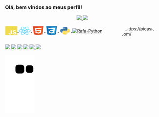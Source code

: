 ### Olá, bem vindos ao meus perfil!

<div align="center">
  <a href="https://github.com/tallitasilveira1">
  <img height="180em" src="https://github-readme-stats.vercel.app/api?username=tallitasilveira1&show_icons=true&theme=jolly&include_all_commits=true&count_private=true"/>
  <img height="180em" src="https://github-readme-stats.vercel.app/api/top-langs/?username=tallitasilveira1&layout=compact&langs_count=7&theme=jolly"/>
 </div>  
<div style="display: inline_block"><br>
  <img align="center" alt="Rafa-Js" height="30" width="40" src="https://raw.githubusercontent.com/devicons/devicon/master/icons/javascript/javascript-plain.svg">
  <img align="center" alt="Rafa-React" height="30" width="40" src="https://raw.githubusercontent.com/devicons/devicon/master/icons/react/react-original.svg">
  <img align="center" alt="Rafa-HTML" height="30" width="40" src="https://raw.githubusercontent.com/devicons/devicon/master/icons/html5/html5-original.svg">
  <img align="center" alt="Rafa-CSS" height="30" width="40" src="https://raw.githubusercontent.com/devicons/devicon/master/icons/css3/css3-original.svg">
  <img align="center" alt="Rafa-Python" height="30" width="40" src="https://raw.githubusercontent.com/devicons/devicon/master/icons/python/python-original.svg">
  <img align="center" alt="Rafa-Python" height="30" width="40" src="https://cdn.jsdelivr.net/gh/devicons/devicon/icons/apple/apple-original.svg" />  
  <a href="https://picasion.com/"><img align="right" style="border-radius:50px;"
   src="https://i.picasion.com/pic92/e7f7ff7d339c6ea37ca696913317b82e.gif" width="125" height="125" border="0" alt="https://picasion.com/" /></a><br/>
</div>
 
  ##
 <div>
   <a href="https://instagram.com/tallitamsilveira_" target="_blank"><img src="https://img.shields.io/badge/-Instagram-%23E4405F?style=for-the-badge&logo=instagram&logoColor=white" target="_blank"></a>
  <a href="https://discord.gg/tallitasilveira#4944" target="_blank"><img src="https://img.shields.io/badge/Discord-7289DA?style=for-the-badge&logo=discord&logoColor=white" target="_blank"></a> 
  <a href = "tallitamsilveira@gmail.com"><img src="https://img.shields.io/badge/Gmail-D14836?style=for-the-badge&logo=gmail&logoColor=white" target="_blank"></a>
  <a href="https://www.linkedin.com/in/rafaella-ballerini-45875016a" target="_blank"><img src="https://img.shields.io/badge/-LinkedIn-%230077B5?style=for-the-badge&logo=linkedin&logoColor=white" target="_blank"></a> 
   <a href="" target="_blank"> <img src="https://img.shields.io/badge/Steam-000000?style=for-the-badge&logo=steam&logoColor=white" target="_blank"> </a>
   <a href="" target="_blank"><img src="https://img.shields.io/badge/Telegram-2CA5E0?style=for-the-badge&logo=telegram&logoColor=white" target="_blank"></a>
 
  ![Snake animation](https://github.com/tallitasilveira1/tallitasilveira1/blob/output/github-contribution-grid-snake.svg)
 
</div>
